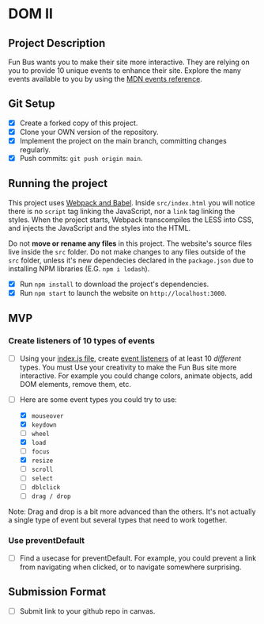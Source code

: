 # DOM II

## Project Description

Fun Bus wants you to make their site more interactive. They are relying on you to provide 10 unique events to enhance their site. Explore the many events available to you by using the [MDN events reference](https://developer.mozilla.org/en-US/docs/Web/Events).

## Git Setup

* [X] Create a forked copy of this project.
* [X] Clone your OWN version of the repository.
* [X] Implement the project on the main branch, committing changes regularly.
* [X] Push commits: `git push origin main`.

## Running the project

This project uses [Webpack and Babel](https://bloomtech-1.wistia.com/medias/bhi99dwr2x). Inside `src/index.html` you will notice there is no `script` tag linking the JavaScript, nor a `link` tag linking the styles. When the project starts, Webpack transcompiles the LESS into CSS, and injects the JavaScript and the styles into the HTML.

Do not **move or rename any files** in this project. The website's source files live inside the `src` folder. Do not make changes to any files outside of the `src` folder, unless it's new dependecies declared in the `package.json` due to installing NPM libraries (E.G. `npm i lodash`).

* [X] Run `npm install` to download the project's dependencies.
* [X] Run `npm start` to launch the website on `http://localhost:3000`.

## MVP

### Create listeners of 10 types of events

* [ ] Using your [index.js file](src/index.js), create [event listeners](https://developer.mozilla.org/en-US/docs/Web/Events) of at least 10 _different_ types. You must Use your creativity to make the Fun Bus site more interactive. For example you could change colors, animate objects, add DOM elements, remove them, etc.

* [ ] Here are some event types you could try to use:
  * [X] `mouseover`
  * [X] `keydown`
  * [ ] `wheel`
  * [X] `load`
  * [ ] `focus`
  * [X] `resize`
  * [ ] `scroll`
  * [ ] `select`
  * [ ] `dblclick`
  * [ ] `drag / drop`

Note: Drag and drop is a bit more advanced than the others. It's not actually a single type of event but several types that need to work together.

### Use preventDefault

* [ ] Find a usecase for preventDefault. For example, you could prevent a link from navigating when clicked, or to navigate somewhere surprising.

## Submission Format

* [ ] Submit link to your github repo in canvas.
